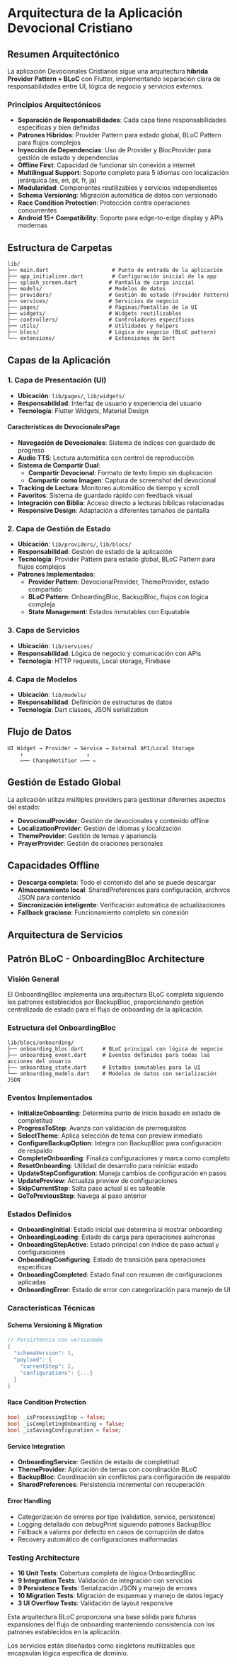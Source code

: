# Arquitectura de la Aplicación Devocional Cristiano

## Resumen Arquitectónico

La aplicación Devocionales Cristianos sigue una arquitectura **híbrida Provider Pattern + BLoC** con Flutter, implementando separación clara de responsabilidades entre UI, lógica de negocio y servicios externos.

### Principios Arquitectónicos

- **Separación de Responsabilidades**: Cada capa tiene responsabilidades específicas y bien definidas
- **Patrones Híbridos**: Provider Pattern para estado global, BLoC Pattern para flujos complejos
- **Inyección de Dependencias**: Uso de Provider y BlocProvider para gestión de estado y dependencias
- **Offline First**: Capacidad de funcionar sin conexión a internet
- **Multilingual Support**: Soporte completo para 5 idiomas con localización jerárquica (es, en, pt, fr, ja)
- **Modularidad**: Componentes reutilizables y servicios independientes
- **Schema Versioning**: Migración automática de datos con versionado
- **Race Condition Protection**: Protección contra operaciones concurrentes
- **Android 15+ Compatibility**: Soporte para edge-to-edge display y APIs modernas

## Estructura de Carpetas

```
lib/
├── main.dart                    # Punto de entrada de la aplicación
├── app_initializer.dart         # Configuración inicial de la app
├── splash_screen.dart          # Pantalla de carga inicial
├── models/                     # Modelos de datos
├── providers/                  # Gestión de estado (Provider Pattern)
├── services/                   # Servicios de negocio
├── pages/                      # Páginas/Pantallas de la UI
├── widgets/                    # Widgets reutilizables
├── controllers/                # Controladores específicos
├── utils/                      # Utilidades y helpers
├── blocs/                      # Lógica de negocio (BLoC pattern)
└── extensions/                 # Extensiones de Dart
```

## Capas de la Aplicación

### 1. Capa de Presentación (UI)
- **Ubicación**: `lib/pages/`, `lib/widgets/`
- **Responsabilidad**: Interfaz de usuario y experiencia del usuario
- **Tecnología**: Flutter Widgets, Material Design

#### Características de DevocionalesPage
- **Navegación de Devocionales**: Sistema de índices con guardado de progreso
- **Audio TTS**: Lectura automática con control de reproducción
- **Sistema de Compartir Dual**:
  - **Compartir Devocional**: Formato de texto limpio sin duplicación
  - **Compartir como Imagen**: Captura de screenshot del devocional
- **Tracking de Lectura**: Monitoreo automático de tiempo y scroll
- **Favoritos**: Sistema de guardado rápido con feedback visual
- **Integración con Biblia**: Acceso directo a lecturas bíblicas relacionadas
- **Responsive Design**: Adaptación a diferentes tamaños de pantalla

### 2. Capa de Gestión de Estado
- **Ubicación**: `lib/providers/`, `lib/blocs/`
- **Responsabilidad**: Gestión de estado de la aplicación
- **Tecnología**: Provider Pattern para estado global, BLoC Pattern para flujos complejos
- **Patrones Implementados**:
  - **Provider Pattern**: DevocionalProvider, ThemeProvider, estado compartido
  - **BLoC Pattern**: OnboardingBloc, BackupBloc, flujos con lógica compleja
  - **State Management**: Estados inmutables con Equatable

### 3. Capa de Servicios
- **Ubicación**: `lib/services/`
- **Responsabilidad**: Lógica de negocio y comunicación con APIs
- **Tecnología**: HTTP requests, Local storage, Firebase

### 4. Capa de Modelos
- **Ubicación**: `lib/models/`
- **Responsabilidad**: Definición de estructuras de datos
- **Tecnología**: Dart classes, JSON serialization

## Flujo de Datos

```
UI Widget → Provider → Service → External API/Local Storage
    ↑                    ↓
    ←── ChangeNotifier ←── ←
```

## Gestión de Estado Global

La aplicación utiliza múltiples providers para gestionar diferentes aspectos del estado:

- **DevocionalProvider**: Gestión de devocionales y contenido offline
- **LocalizationProvider**: Gestión de idiomas y localización
- **ThemeProvider**: Gestión de temas y apariencia
- **PrayerProvider**: Gestión de oraciones personales

## Capacidades Offline

- **Descarga completa**: Todo el contenido del año se puede descargar
- **Almacenamiento local**: SharedPreferences para configuración, archivos JSON para contenido
- **Sincronización inteligente**: Verificación automática de actualizaciones
- **Fallback gracioso**: Funcionamiento completo sin conexión

## Arquitectura de Servicios

## Patrón BLoC - OnboardingBloc Architecture

### Visión General
El OnboardingBloc implementa una arquitectura BLoC completa siguiendo los patrones establecidos por BackupBloc, proporcionando gestión centralizada de estado para el flujo de onboarding de la aplicación.

### Estructura del OnboardingBloc

```
lib/blocs/onboarding/
├── onboarding_bloc.dart      # BLoC principal con lógica de negocio
├── onboarding_event.dart     # Eventos definidos para todas las acciones del usuario
├── onboarding_state.dart     # Estados inmutables para la UI
└── onboarding_models.dart    # Modelos de datos con serialización JSON
```

### Eventos Implementados
- **InitializeOnboarding**: Determina punto de inicio basado en estado de completitud
- **ProgressToStep**: Avanza con validación de prerrequisitos
- **SelectTheme**: Aplica selección de tema con preview inmediato
- **ConfigureBackupOption**: Integra con BackupBloc para configuración de respaldo
- **CompleteOnboarding**: Finaliza configuraciones y marca como completo
- **ResetOnboarding**: Utilidad de desarrollo para reiniciar estado
- **UpdateStepConfiguration**: Maneja cambios de configuración en pasos
- **UpdatePreview**: Actualiza preview de configuraciones
- **SkipCurrentStep**: Salta paso actual si es salteable
- **GoToPreviousStep**: Navega al paso anterior

### Estados Definidos
- **OnboardingInitial**: Estado inicial que determina si mostrar onboarding
- **OnboardingLoading**: Estado de carga para operaciones asíncronas
- **OnboardingStepActive**: Estado principal con índice de paso actual y configuraciones
- **OnboardingConfiguring**: Estado de transición para operaciones específicas
- **OnboardingCompleted**: Estado final con resumen de configuraciones aplicadas
- **OnboardingError**: Estado de error con categorización para manejo de UI

### Características Técnicas

#### Schema Versioning & Migration
```dart
// Persistencia con versionado
{
  "schemaVersion": 1,
  "payload": {
    "currentStep": 2,
    "configurations": {...}
  }
}
```

#### Race Condition Protection
```dart
bool _isProcessingStep = false;
bool _isCompletingOnboarding = false;
bool _isSavingConfiguration = false;
```

#### Service Integration
- **OnboardingService**: Gestión de estado de completitud
- **ThemeProvider**: Aplicación de temas con coordinación BLoC
- **BackupBloc**: Coordinación sin conflictos para configuración de respaldo
- **SharedPreferences**: Persistencia incremental con recuperación

#### Error Handling
- Categorización de errores por tipo (validation, service, persistence)
- Logging detallado con debugPrint siguiendo patrones BackupBloc
- Fallback a valores por defecto en casos de corrupción de datos
- Recovery automático de configuraciones malformadas

### Testing Architecture
- **16 Unit Tests**: Cobertura completa de lógica OnboardingBloc
- **9 Integration Tests**: Validación de integración con servicios
- **9 Persistence Tests**: Serialización JSON y manejo de errores
- **10 Migration Tests**: Migración de esquemas y manejo de datos legacy
- **3 UI Overflow Tests**: Validación de layout responsive

Esta arquitectura BLoC proporciona una base sólida para futuras expansiones del flujo de onboarding manteniendo consistencia con los patrones establecidos en la aplicación.

Los servicios están diseñados como singletons reutilizables que encapsulan lógica específica de dominio.
